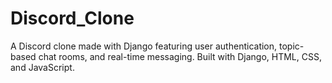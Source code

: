 # Discord_Clone
A Discord clone made with Django featuring user authentication, topic-based chat rooms, and real-time messaging. Built with Django, HTML, CSS, and JavaScript.

